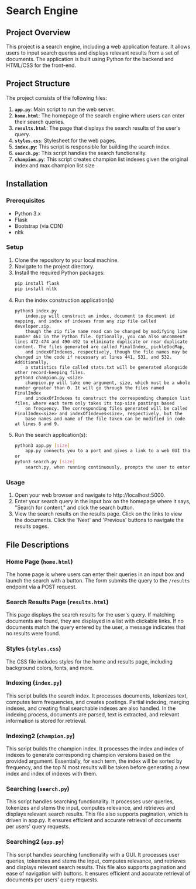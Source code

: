 # Search Engine

## Project Overview
This project is a search engine, including a web application feature. It allows users to input search queries and displays relevant results from a set of documents. The application is built using Python for the backend and HTML/CSS for the front-end.

## Project Structure
The project consists of the following files:

1. **`app.py`**: Main script to run the web server.
2. **`home.html`**: The homepage of the search engine where users can enter their search queries.
3. **`results.html`**: The page that displays the search results of the user's query.
4. **`styles.css`**: Stylesheet for the web pages.
5. **`index.py`**: This script is responsible for building the search index.
6. **`search.py`**: This script handles the search functionality.
7. **`champion.py`**: This script creates champion list indexes given the original index and max champion list size

## Installation

### Prerequisites
- Python 3.x
- Flask
- Bootstrap (via CDN)
- nltk

### Setup
1. Clone the repository to your local machine.
2. Navigate to the project directory.
3. Install the required Python packages:
    ```bash
    pip install flask
    pip install nltk
     ```
4. Run the index construction application(s)
    ```
    python3 index.py
        index.py will construct an index, document to document id mapping, and index of indexes from any zip file called developer.zip,
        though the zip file name read can be changed by modifying line number 461 in the Python file. Optionally, you can also uncomment lines 472-474 and 490-492 to eliminate duplicate or near duplicate content. The files generated are called FinalIndex, pickleDocMap, 
        and indexOfIndexes, respectively, though the file names may be changed in the code if necessary at lines 441, 531, and 532. Additionally,
        a statistics file called stats.txt will be generated alongside other record-keeping files.
    python3 champion.py <size>
        champion.py will take one argument, size, which must be a whole number greater than 0. It will go through the files named FinalIndex 
        and indexOfIndexes to construct the corresponding champion list files, where each term only takes its top-size postings based
        on frequency. The corresponding files generated will be called FinalIndex<size> and indexOfIndexes<size>, respectively, but the
        base names and name of the file taken can be modified in code at lines 8 and 9.
    ```
5. Run the search application(s):
    ```bash
    python3 app.py [size]
        app.py connects you to a port and gives a link to a web GUI that enables you to search queries, given that you have an index file, an index of the index file, and a document ID mapping. It takes one optional argument size, which determines whether or not you use a champion list. If the argument is provided, it uses the files FinalIndex<size>, indexOfIndexes<size>, and pickleDocMap to run. Otherwise, the base index file names FinalIndex and indexOfIndexes are used instead of the champion lists. The base names can be changed in the file on lines 10-11. The generated GUI enables users to search queries in the search bar. It also breaks up the results into pages of 10 results each and allows users to navigate the next and previous pages through the next and prev buttons or to return to the search page using the button: return to search.
    or
    pyton3 search.py [size]
        search.py, when running continuously, prompts the user to enter a query or to exit the program, providing paged results when the former is chosen. It takes one optional argument size, which determines whether or not you use a champion list. If the argument is provided, it uses the files FinalIndex<size>, indexOfIndexes<size>, and pickleDocMap to run. Otherwise, the base index file names FinalIndex and indexOfIndexes are used instead of the champion lists. The base names can be changed in the file on lines 123-124. When the entered query has results, the program provides the first page of results before prompting the user to enter their next actions. The users can navigate between pages by entering next and prev into the prompt, or they can return to the search prompt by entering search. When the user wants to exit the program, they can ctrl + c or enter exit into the prompt.
    ```

### Usage
1. Open your web browser and navigate to http://localhost:5000.
2. Enter your search query in the input box on the homepage where it says, "Search for content," and click the search button.
3. View the search results on the results page. Click on the links to view the documents. Click the 'Next' and 'Previous' buttons to navigate the results pages. 

## File Descriptions

### Home Page (`home.html`)
The home page is where users can enter their queries in an input box and launch the search with a button. The form submits the query to the `/results` endpoint via a POST request.

### Search Results Page (`results.html`)
This page displays the search results for the user's query. If matching documents are found, they are displayed in a list with clickable links. If no documents match the query entered by the user, a message indicates that no results were found. 

### Styles (`styles.css`)
The CSS file includes styles for the home and results page, including background colors, fonts, and more. 

### Indexing (`index.py`)
This script builds the search index. It processes documents, tokenizes text, computes term frequencies, and creates postings. Partial indexing, merging indexes, and creating final searchable indexes are also handled. In the indexing process, documents are parsed, text is extracted, and relevant information is stored for retrieval. 

### Indexing2 (`champion.py`)
This script builds the champion index. It processes the index and index of indexes to generate corresponding champion versions based on the provided argument. Essentially, for each term, the index will be sorted by frequency, and the top N most results will be taken before generating a new index and index of indexes with them.

### Searching (`search.py`)
This script handles searching functionality. It processes user queries, tokenizes and stems the input, computes relevance, and retrieves and displays relevant search results. This file also supports pagination, which is driven in app.py. It ensures efficient and accurate retrieval of documents per users' query requests.

### Searching2 (`app.py`)
This script handles searching functionality with a GUI. It processes user queries, tokenizes and stems the input, computes relevance, and retrieves and displays relevant search results. This file also supports pagination and ease of navigation with buttons. It ensures efficient and accurate retrieval of documents per users' query requests.
